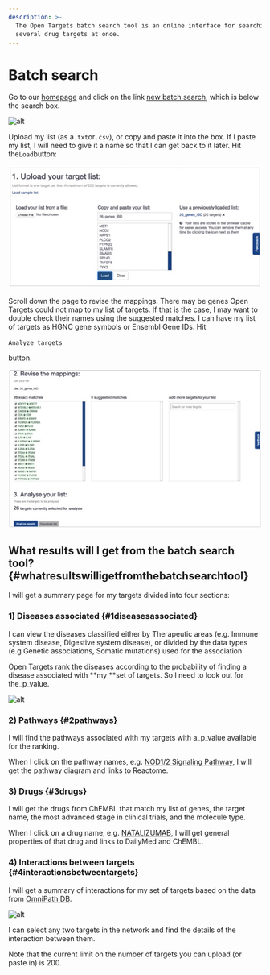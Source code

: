 ```yaml
---
description: >-
  The Open Targets batch search tool is an online interface for searching
  several drug targets at once.
---
```


# Batch search

Go to our [homepage](https://www.targetvalidation.org/) and click on the link [new batch search](https://www.targetvalidation.org/batch-search), which is below the search box.

![alt](http://blog.opentargets.org/content/images/2017/04/Slide1-7.jpg)

Upload my list \(as a`.txt`or`.csv`\), or copy and paste it into the box. If I paste my list, I will need to give it a name so that I can get back to it later. Hit the`Load`button:

![](../.gitbook/assets/targetlist-upload.png)

Scroll down the page to revise the mappings. There may be genes Open Targets could not map to my list of targets. If that is the case, I may want to double check their names using the suggested matches. I can have my list of targets as HGNC gene symbols or Ensembl Gene IDs. Hit

`Analyze targets`

button.

![](../.gitbook/assets/revisemappings.png)

## What results will I get from the batch search tool? {#whatresultswilligetfromthebatchsearchtool}

I will get a summary page for my targets divided into four sections:

### 1\) Diseases associated {#1diseasesassociated}

I can view the diseases classified either by Therapeutic areas \(e.g. Immune system disease, Digestive system disease\), or divided by the data types \(e.g Genetic associations, Somatic mutations\) used for the association.

Open Targets rank the diseases according to the probability of finding a disease associated with **my **set of targets. So I need to look out for the\_p\_value.

![alt](http://blog.opentargets.org/content/images/2017/04/Slide1-3.jpg)

### 2\) Pathways {#2pathways}

I will find the pathways associated with my targets with a\_p\_value available for the ranking.

When I click on the pathway names, e.g. [NOD1/2 Signaling Pathway](https://www.targetvalidation.org/summary?pathway=R-HSA-168638&pathway-target=NOD2&pathway-target=CARD9), I will get the pathway diagram and links to Reactome.

### 3\) Drugs {#3drugs}

I will get the drugs from ChEMBL that match my list of genes, the target name, the most advanced stage in clinical trials, and the molecule type.

When I click on a drug name, e.g. [NATALIZUMAB](https://www.targetvalidation.org/summary?drug=CHEMBL1201607), I will get general properties of that drug and links to DailyMed and ChEMBL.

### 4\) Interactions between targets {#4interactionsbetweentargets}

I will get a summary of interactions for my set of targets based on the data from [OmniPath DB](http://omnipathdb.org/).

![alt](http://blog.opentargets.org/content/images/2017/04/Slide1-9.jpg)

I can select any two targets in the network and find the details of the interaction between them.

Note that the current limit on the number of targets you can upload \(or paste in\) is 200.

